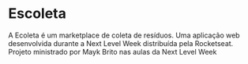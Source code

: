 # Escoleta
A Ecoleta é um marketplace de coleta de resíduos.  Uma aplicação web desenvolvida durante a Next Level Week distribuída pela Rocketseat.  Projeto ministrado por Mayk Brito nas aulas da Next Level Week
